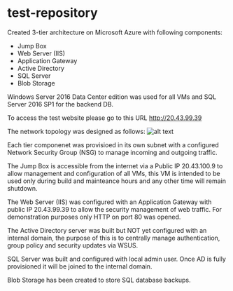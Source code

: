 # test-repository
Created 3-tier architecture on Microsoft Azure with following components:
- Jump Box
- Web Server (IIS)
- Application Gateway
- Active Directory
- SQL Server
- Blob Storage 

Windows Server 2016 Data Center edition was used for all VMs and SQL Server 2016 SP1 for the backend DB.

To access the test website please go to this URL http://20.43.99.39

The network topology was designed as follows:
![alt text](https://github.com/amirzade/test-repository/blob/master/topology.svg)

Each tier componenet was provisioed in its own subnet with a configured Network Security Group (NSG) to manage incoming and outgoing traffic.

The Jump Box is accessible from the internet via a Public IP 20.43.100.9 to allow management and configuration of all VMs, this VM is intended to be used only during build and mainteance hours and any other time will remain shutdown.

The Web Server (IIS) was configured with an Application Gateway with public IP 20.43.99.39 to allow the security management of web traffic. For demonstration purposes only HTTP on port 80 was opened.

The Active Directory server was built but NOT yet configured with an internal domain, the purpose of this is to centrally manage authentication, group policy and security updates via WSUS.

SQL Server was built and configured with local admin user. Once AD is fully provisioned it will be joined to the internal domain.

Blob Storage has been created to store SQL database backups.


